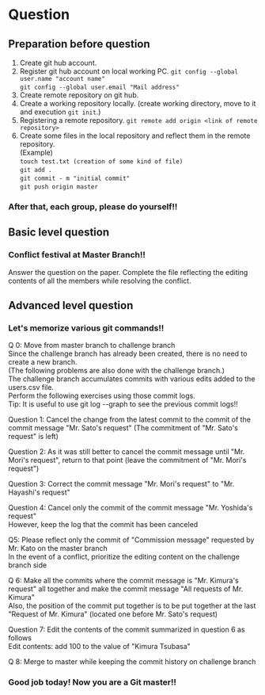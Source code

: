 # Question

## Preparation before question

1. Create git hub account.
2. Register git hub account on local working PC.
   ```git config --global user.name "account name"```  
   ```git config --global user.email "Mail address"```  
3. Create remote repository on git hub.
4. Create a working repository locally. (create working directory, move to it and execution ```git init```.)  
5. Registering a remote repository.
   ```git remote add origin <link of remote repository>```  
6. Create some files in the local repository and reflect them in the remote repository.  
   (Example)  
   ```touch test.txt (creation of some kind of file)```  
   ```git add .```  
   ```git commit - m "initial commit"```  
   ```git push origin master```  

### After that, each group, please do yourself!!  

## Basic level question  

### Conflict festival at Master Branch!!

Answer the question on the paper.
Complete the file reflecting the editing contents of all the members while resolving the conflict.

## Advanced level question

### Let's memorize various git commands!!

Q 0: Move from master branch to challenge branch  
Since the challenge branch has already been created, there is no need to create a new branch.  
(The following problems are also done with the challenge branch.)  
The challenge branch accumulates commits with various edits added to the users.csv file.  
Perform the following exercises using those commit logs.  
Tip: It is useful to use git log --graph to see the previous commit logs!!  

Question 1: Cancel the change from the latest commit to the commit of the commit message "Mr. Sato's request" (The commitment of "Mr. Sato's request" is left)  

Question 2: As it was still better to cancel the commit message until "Mr. Mori's request", return to that point (leave the commitment of "Mr. Mori's request")  

Question 3: Correct the commit message "Mr. Mori's request" to "Mr. Hayashi's request"  

Question 4: Cancel only the commit of the commit message "Mr. Yoshida's request"  
However, keep the log that the commit has been canceled  

Q5: Please reflect only the commit of "Commission message" requested by Mr. Kato on the master branch  
In the event of a conflict, prioritize the editing content on the challenge branch side  

Q 6: Make all the commits where the commit message is "Mr. Kimura's request" all together and make the commit message "All requests of Mr. Kimura"  
Also, the position of the commit put together is to be put together at the last "Request of Mr. Kimura" (located one before Mr. Sato's request)  

Question 7: Edit the contents of the commit summarized in question 6 as follows  
Edit contents: add 100 to the value of "Kimura Tsubasa"  

Q 8: Merge to master while keeping the commit history on challenge branch  

### Good job today! Now you are a Git master!!  
